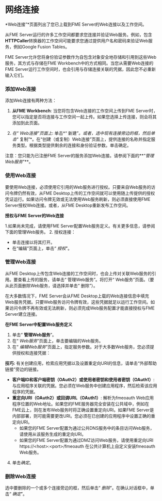 # 网络连接 #

*Web连接”*页面列出了您已上载到FME Server的Web连接以及工作空间。

从FME Server运行的许多工作空间都要求您连接并验证Web服务。例如，包含**HTTPCaller**转换器的工作空间可能要求您通过提供用户名和密码来验证Web服务，例如Google Fusion Tables。

FME Server允许您将身份验证参数作为自包含对象安全地存储和引用到这些Web服务，其方式与存储在FME Workbench中的方式相同。当您从需要Web连接的FME Server运行工作空间时，也会引用与存储连接关联的凭据，因此您不必重新输入它们。

### 添加Web连接 ###

添加Web连接有两种方法：

1. **从FME Workbench**: 当您将包含Web连接的工作空间上传到FME Server时，您可以指定是否将连接与工作空间一起上传。如果您选择上传连接，则会将其添加到此页面。

2. **在*“ Web连接”*页面上**: 单击*“ 新建”*。或者，选中现有连接旁边的框，然后单击*“ 复制”*。在“创建（或复制）Web连接”页面上，提供连接的名称并指定服务类型。根据类型提供剩余的连接和身份验证参数。单击确定。

注意：您只能为已注册FME Server的服务添加Web连接。请参阅下面的**“*管理Web服务*”**。

### 使用Web连接 ###

要使用Web连接，必须使用它引用的Web服务进行授权。只要来自Web服务的访问令牌仍然有效，从FME Desktop上传的工作空间就可以使用随上传提供的授权凭证运行。如果访问令牌无效或无法使用Web服务刷新，则必须直接使用FME Server授权Web连接。或者，从FME Desktop重新发布工作空间。

**授权与FME Server的Web连接**

1.如果尚未完成，请使用FME Server配置Web服务定义。有关更多信息，请参阅下面的管理Web服务。
2. 授权连接：
  - 单击连接以将其打开。
  - 在“编辑”页面上，单击“ *授权*”。


### 管理Web连接 ###

从FME Desktop上传包含Web连接的工作空间时，也会上传对关联Web服务的引用。要查看上传的服务，请单击“ 管理Web服务”。将打开“ Web服务”页面。（要从此页面删除Web服务，请选择并单击“ 删除”）。

在大多数情况下，FME Server会从FME Desktop上载的Web连接信息中填充Web服务凭据。只要Web服务访问令牌有效，这些凭据就足以运行工作空间。如果访问令牌不再有效或无法刷新，则必须完成Web服务配置才能直接授权与FME Server建立连接。

<!--To use the web services your connections reference, they must be registered with FME Server. There are two ways for this registration to occur:-->
**在FME Server中配置Web服务定义**
1. 单击“ **管理Web服务**”。
2. 在“ *Web服务*”页面上，单击要编辑的Web服务。
3. 在“ *编辑Web服务*”页面上，指定服务参数。对于大多数Web服务，您必须提供授权和连接凭据：

**技巧:** 有关创建应用，检索应用凭据以及设置重定向URI的信息，请单击“外部帮助链接”旁边的链接。

- **客户端ID和客户端密钥（OAuth2）或使用者密钥和使用者密钥（OAuth1）**: 与应用程序关联的凭据。您必须在Web服务中创建应用程序，然后检索该应用程序的凭据。
- **重定向URI（OAuth2）或回调URL（OAuth1）**: 解析为fmeoauth Web应用程序位置的Web地址。如果您的FME服务器完全安装在公共域中，例如在FME云上，则在发布Web服务时将正确设置重定向URI。如果FME Server是内部部署，则可能需要更改URI。您必须在已创建的应用程序中设置正确的重定向URI。
    + 如果您的FME Server配置为通过公共DNS服务中的条目访问Web服务，请使用从该服务生成的重定向URI。
    + 如果您的FME Server配置为通过DMZ访问Web服务，请使用重定向URI https://&lt;host&gt;:&lt;port&gt;/fmeoauth 在公共计算机上自定义安装fmeoauth Web服务。

4. 单击*确定*。

### 删除Web连接 ###

选中要删除的一个或多个连接旁边的框，然后单击“ *删除*”。在确认对话框中，单击“ *确定*”。
